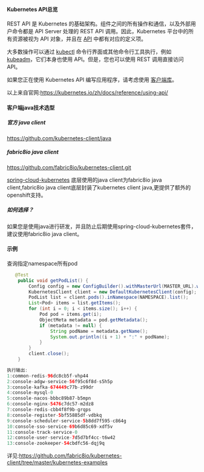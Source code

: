 #### Kubernetes API总览

REST API 是 Kubernetes 的基础架构。组件之间的所有操作和通信，以及外部用户命令都是 API Server 处理的 REST API 调用。因此，Kubernetes 平台中的所有资源被视为 API 对象，并且在 [API](https://kubernetes.io/docs/reference/generated/kubernetes-api/v1.18/) 中都有对应的定义项。

大多数操作可以通过 [kubectl](https://kubernetes.io/docs/reference/kubectl/overview/) 命令行界面或其他命令行工具执行，例如 [kubeadm](https://kubernetes.io/docs/reference/setup-tools/kubeadm/kubeadm/)，它们本身也使用 API。但是，您也可以使用 REST 调用直接访问 API。

如果您正在使用 Kubernetes API 编写应用程序，请考虑使用 [客户端库](https://kubernetes.io/docs/reference/using-api/client-libraries/)。

以上来自官网:https://kubernetes.io/zh/docs/reference/using-api/



#### 客户端java技术选型

##### 官方 java client

https://github.com/kubernetes-client/java

##### fabric8io java client

https://github.com/fabric8io/kubernetes-client.git

[spring-cloud-kubernetes](https://github.com/spring-cloud/spring-cloud-kubernetes) 底层使用的java client为fabric8io java client,fabric8io java client底层封装了kubernetes client java,更提供了额外的openshift支持。

##### 如何选择？

如果您是使用java进行研发，并且防止后期使用spring-cloud-kubernetes套件，建议使用fabric8io java client。



#### 示例

查询指定namespace所有pod

```java
   @Test
    public void getPodList() {
        Config config = new ConfigBuilder().withMasterUrl(MASTER_URL).withTrustCerts(true).build();
        KubernetesClient client = new DefaultKubernetesClient(config);
        PodList list = client.pods().inNamespace(NAMESPACE).list();
        List<Pod> items = list.getItems();
        for (int i = 0; i < items.size(); i++) {
            Pod pod = items.get(i);
            ObjectMeta metadata = pod.getMetadata();
            if (metadata != null) {
                String podName = metadata.getName();
                System.out.println((i + 1) + ":" + podName);
            }
        }
        client.close();
    }

执行输出:
1:common-redis-96dc8cb5f-vhp44
2:console-adgw-service-56f95c6f8d-s5h5p
3:console-kafka-674449c77b-z99dr
4:console-mysql-0
5:console-nacos-bbbc89b87-b5mpn
6:console-nginx-5476c7dc57-m2dz8
7:console-redis-cbb4f8f9b-grqps
8:console-register-5bf55885df-vdbkq
9:console-scheduler-service-5b8dd7f595-c864g
10:console-sso-service-69b6d85c69-xdf5v
11:console-track-service-0
12:console-user-service-7d5d7bf4cc-t6w42
13:console-zookeeper-54cbdfc56-dqj9q
```

详见:https://github.com/fabric8io/kubernetes-client/tree/master/kubernetes-examples